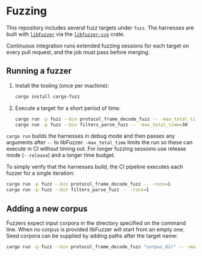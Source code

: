 # Fuzzing

This repository includes several fuzz targets under `fuzz`.
The harnesses are built with [`libFuzzer`](https://llvm.org/docs/LibFuzzer.html)
via the [`libfuzzer-sys`](https://crates.io/crates/libfuzzer-sys) crate.

Continuous integration runs extended fuzzing sessions for each target on every
pull request, and the job must pass before merging.

## Running a fuzzer

1. Install the tooling (once per machine):
   ```bash
   cargo install cargo-fuzz
   ```
2. Execute a target for a short period of time:
   ```bash
   cargo run -p fuzz --bin protocol_frame_decode_fuzz -- -max_total_time=30
   cargo run -p fuzz --bin filters_parse_fuzz -- -max_total_time=30
   ```

`cargo run` builds the harnesses in debug mode and then passes any
arguments after `--` to libFuzzer.  `-max_total_time` limits the run so
these can execute in CI without timing out.  For longer fuzzing sessions
use release mode (`--release`) and a longer time budget.

To simply verify that the harnesses build, the CI pipeline executes each
fuzzer for a single iteration:

```bash
cargo run -p fuzz --bin protocol_frame_decode_fuzz -- -runs=1
cargo run -p fuzz --bin filters_parse_fuzz -- -runs=1
```

## Adding a new corpus

Fuzzers expect input corpora in the directory specified on the command
line.  When no corpus is provided libFuzzer will start from an empty one.
Seed corpora can be supplied by adding paths after the target name:

```bash
cargo run -p fuzz --bin protocol_frame_decode_fuzz "corpus_dir" -- -max_total_time=60
```
